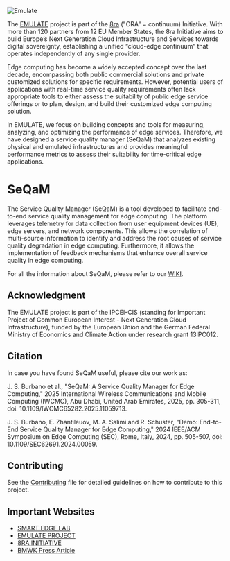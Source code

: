 

![Emulate](https://github.com/user-attachments/assets/bd3ef672-1c4e-42e8-b1ec-85cc0a9c7b4d)


The [EMULATE](https://www.fh-dortmund.de/microsite/smartedgelab/projekte/emulate.php?loc=en) project is part of the [8ra](https://www.8ra.com/) ("ORA" = continuum) Initiative. With more than 120 partners from 12 EU Member States, the 8ra Initiative aims to build Europe’s Next Generation Cloud Infrastructure and Services towards digital sovereignty, establishing a unified “cloud-edge continuum” that operates independently of any single provider.

Edge computing has become a widely accepted concept over the last decade, encompassing both public commercial solutions and private customized solutions for specific requirements. However, potential users of applications with real-time service quality requirements often lack appropriate tools to either assess the suitability of public edge service offerings or to plan, design, and build their customized edge computing solution. 

In EMULATE, we focus on building concepts and tools for measuring, analyzing, and optimizing the performance of edge services. Therefore, we have designed a service quality manager (SeQaM) that analyzes existing physical and emulated infrastructures and provides meaningful performance metrics to assess their suitability for time-critical edge applications. 


# SeQaM
The Service Quality Manager (SeQaM) is a tool developed to facilitate end-to-end service quality management for edge computing. The platform leverages telemetry for data collection from user equipment devices (UE), edge servers, and network components. This allows the correlation of multi-source information to identify and address the root causes of service quality degradation in edge computing. Furthermore, it allows the implementation of feedback mechanisms that enhance overall service quality in edge computing.

For all the information about SeQaM, please refer to our [WIKI](https://github.com/Smart-Edge-Lab/SeQaM/wiki).

## Acknowledgment
The EMULATE project is part of the IPCEI-CIS (standing for Important Project of Common European Interest - Next Generation Cloud Infrastructure), funded by the European Union and the German Federal Ministry of Economics and Climate Action under research grant 13IPC012.

## Citation

In case you have found SeQaM useful, please cite our work as:

J. S. Burbano et al., "SeQaM: A Service Quality Manager for Edge Computing," 2025 International Wireless Communications and Mobile Computing (IWCMC), Abu Dhabi, United Arab Emirates, 2025, pp. 305-311, doi: 10.1109/IWCMC65282.2025.11059713.

J. S. Burbano, E. Zhantileuov, M. A. Salimi and R. Schuster, "Demo: End-to-End Service Quality Manager for Edge Computing," 2024 IEEE/ACM Symposium on Edge Computing (SEC), Rome, Italy, 2024, pp. 505-507, doi: 10.1109/SEC62691.2024.00059.

## Contributing
See the [Contributing](https://github.com/Smart-Edge-Lab/SeQaM/blob/main/Contributing.md) file for detailed guidelines on how to contribute to this project.

## Important Websites
* [SMART EDGE LAB](https://www.fh-dortmund.de/microsite/smartedgelab/index.php)
* [EMULATE PROJECT](https://www.fh-dortmund.de/microsite/smartedgelab/projekte/emulate.php?loc=en)
* [8RA INITIATIVE](https://www.8ra.com/)
* [BMWK Press Article](https://www.bmwk.de/Redaktion/EN/Artikel/Industry/ipcei-cis.html)

